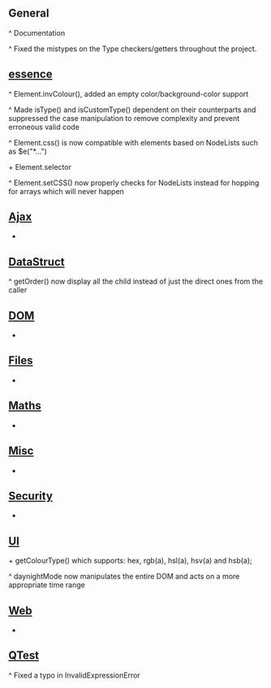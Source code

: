 ## General
^ Documentation

^ Fixed the mistypes on the Type checkers/getters throughout the project.

## [essence](essence.js)
^ Element.invColour(), added an empty color/background-color support

^ Made isType() and isCustomType() dependent on their counterparts and suppressed the case manipulation to remove complexity and prevent erroneous valid code

^ Element.css() is now compatible with elements based on NodeLists such as $e("*...")

\+ Element.selector

^ Element.setCSS() now properly checks for NodeLists instead for hopping for arrays which will never happen

## [Ajax](modules/Ajax.js)
+ 

## [DataStruct](modules/DataStruct.js)
^ getOrder() now display all the child instead of just the direct ones from the caller

## [DOM](modules/DOM.js)
+ 

## [Files](modules/Files.js)
+ 

## [Maths](modules/Maths.js)
+ 

## [Misc](modules/Misc.js)
+ 

## [Security](modules/Security.js)
+ 

## [UI](modules/UI.js)
\+ getColourType() which supports: hex, rgb(a), hsl(a), hsv(a) and hsb(a);

^ daynightMode now manipulates the entire DOM and acts on a more appropriate time range

## [Web](modules/Web.js)
+

## [QTest](modules/QTest.js)
^ Fixed a typo in InvalidExpressionError